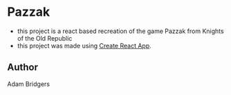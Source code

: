 # Pazzak
* this project is a react based recreation of the game Pazzak from Knights of the Old Republic
* this project was made using [Create React App](https://github.com/facebookincubator/create-react-app).

## Author
Adam Bridgers
